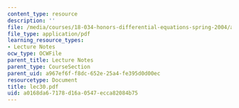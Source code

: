 ```yaml
---
content_type: resource
description: ''
file: /media/courses/18-034-honors-differential-equations-spring-2004/a0168da67178d16a0547ecca82084b75_lec30.pdf
file_type: application/pdf
learning_resource_types:
- Lecture Notes
ocw_type: OCWFile
parent_title: Lecture Notes
parent_type: CourseSection
parent_uid: a967ef6f-f8dc-652e-25a4-fe395d0d00ec
resourcetype: Document
title: lec30.pdf
uid: a0168da6-7178-d16a-0547-ecca82084b75
---
```

